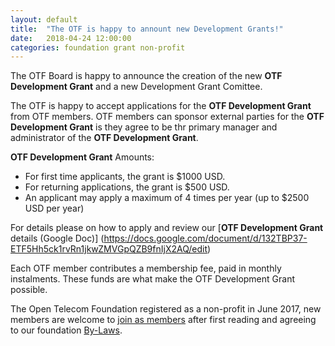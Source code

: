 ```yaml
---
layout: default
title:  "The OTF is happy to annount new Development Grants!"
date:   2018-04-24 12:00:00
categories: foundation grant non-profit
---
```


The OTF Board is happy to announce the creation of the new **OTF Development Grant** and a new Development Grant Comittee. 

The OTF is happy to accept applications for the **OTF Development Grant** from OTF members. OTF members can sponsor external parties for the **OTF Development Grant** is they agree to be thr primary manager and administrator of the **OTF Development Grant**. 

**OTF Development Grant** Amounts:

- For first time applicants, the grant is $1000 USD. 
- For returning applications, the grant is $500 USD. 
- An applicant may apply a maximum of 4 times per year (up to $2500 USD per year)

For details please on how to apply and review our [**OTF Development Grant** details (Google Doc)] (https://docs.google.com/document/d/132TBP37-ETF5Hh5ck1rvRn1jkwZMVGpQZB9fnIjX2AQ/edit)

Each OTF member contributes a membership fee, paid in monthly instalments. These funds are what make the OTF Development Grant possible. 

The Open Telecom Foundation registered as a non-profit in June 2017, new members are welcome to [join as members](/new_member_join.html) after first reading and agreeing to our foundation [By-Laws](/bylaws.html).
